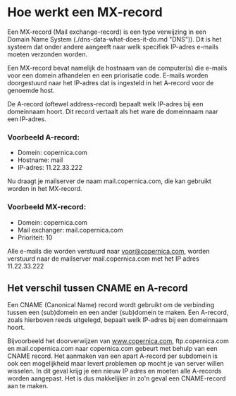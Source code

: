 # Hoe werkt een MX-record

Een MX-record (Mail exchange-record) is een type verwijzing in een
Domain Name System (./dns-data-what-does-it-do.md "DNS")).
Dit is het systeem dat onder andere aangeeft naar welk specifiek
IP-adres e-mails moeten verzonden worden.

Een MX-record bevat namelijk de hostnaam van de computer(s) die e-mails
voor een domein afhandelen en een priorisatie code. E-mails worden
doorgestuurd naar het IP-adres dat is ingesteld in het A-record voor de
genoemde host.

De A-record (oftewel address-record) bepaalt welk IP-adres bij een
domeinnaam hoort. Dit record vertaalt als het ware de domeinnaam naar
een IP-adres.

### Voorbeeld A-record:

-   Domein: copernica.com
-   Hostname: mail
-   IP-adres: 11.22.33.222

Nu draagt je mailserver de naam mail.copernica.com, die kan gebruikt
worden in het MX-record.

### Voorbeeld MX-record:

-   Domein: copernica.com
-   Mail exchanger: mail.copernica.com
-   Prioriteit: 10

Alle e-mails die worden verstuurd naar voor@copernica.com, worden
verstuurd naar de mailserver mail.copernica.com met het IP adres
11.22.33.222

Het verschil tussen CNAME en A-record
-------------------------------------

Een CNAME (Canonical Name) record wordt gebruikt om de verbinding tussen
een (sub)domein en een ander (sub)domein te maken. Een A-record, zoals
hierboven reeds uitgelegd, bepaalt welk IP-adres bij een domeinnaam
hoort.

Bijvoorbeeld het doorverwijzen van www.copernica.com, ftp.copernica.com
en mail.copernica.com naar copernica.com gebeurt met behulp van een
CNAME record. Het aanmaken van een apart A-record per subdomein is ook
een mogelijkheid maar levert problemen op mocht je van server willen
wisselen. In dit geval krijg je een nieuw IP adres en moeten alle
A-records worden aangepast. Het is dus makkelijker in zo'n geval een
CNAME-record aan te maken.

